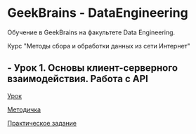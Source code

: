 # GeekBrains - DataEngineering
Обучение в GeekBrains на факультете Data Engineering.

Курс "Методы сбора и обработки данных из сети Интернет"

## - Урок 1. Основы клиент-серверного взаимодействия. Работа с API
[Урок](https://gb.ru/lessons/218459)

[Методичка](https://docs.google.com/document/d/1ks8ps8guTJ9dcnqpaNcsVsH1uYykW-w1rSF16uso20o/edit)

[Практическое задание]()
